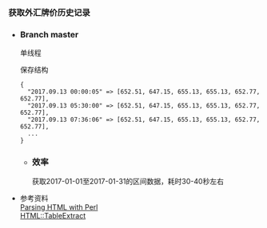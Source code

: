 ### 获取外汇牌价历史记录   

* ### Branch master  
  单线程

  保存结构  
  ```
  {
    "2017.09.13 00:00:05" => [652.51, 647.15, 655.13, 655.13, 652.77, 652.77],
    "2017.09.13 05:30:00" => [652.51, 647.15, 655.13, 655.13, 652.77, 652.77],
    "2017.09.13 07:36:06" => [652.51, 647.15, 655.13, 655.13, 652.77, 652.77],
    ...
  }
  ```

  * ### 效率  
    获取2017-01-01至2017-01-31的区间数据，耗时30-40秒左右

* 参考资料  
  [Parsing HTML with Perl](http://radar.oreilly.com/2014/02/parsing-html-with-perl-2.html)  
  [HTML::TableExtract](https://metacpan.org/pod/HTML::TableExtract)
